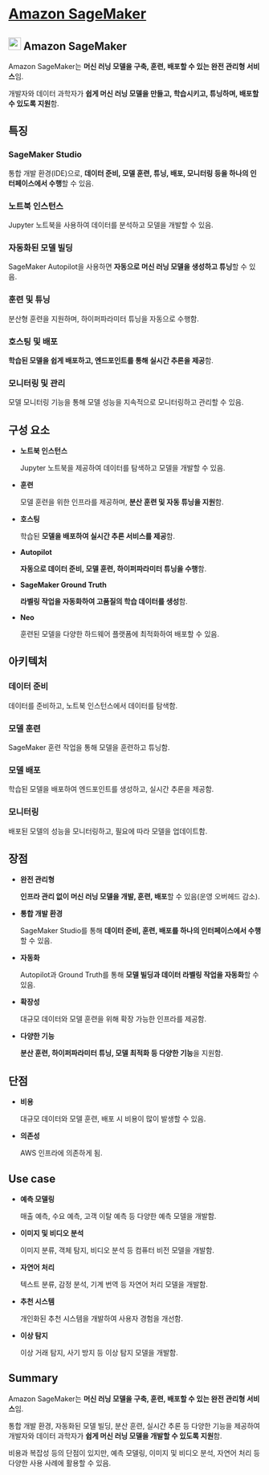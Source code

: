 # [Amazon SageMaker](https://aws.amazon.com/ko/pm/sagemaker/?gclid=CjwKCAjwzIK1BhAuEiwAHQmU3uyoMasTZmpFZf6IcrBQcVe5YGTY4HaNwrT5KmD_5v-K6AmPXbR_EBoCEYcQAvD_BwE&trk=83e980bd-feef-4dc8-827c-21089d3b5592&sc_channel=ps&ef_id=CjwKCAjwzIK1BhAuEiwAHQmU3uyoMasTZmpFZf6IcrBQcVe5YGTY4HaNwrT5KmD_5v-K6AmPXbR_EBoCEYcQAvD_BwE:G:s&s_kwcid=AL!4422!3!532438441650!e!!g!!amazon%20sagemaker!11549845637!116491972070)

## <img src = "https://github.com/user-attachments/assets/37f775d7-9edd-4a91-a760-c9e9344756ca" width = "25" height = "25"> Amazon SageMaker

Amazon SageMaker는 **머신 러닝 모델을 구축, 훈련, 배포할 수 있는 완전 관리형 서비스**임. 

개발자와 데이터 과학자가 **쉽게 머신 러닝 모델을 만들고, 학습시키고, 튜닝하며, 배포할 수 있도록 지원**함.

## 특징

### SageMaker Studio

통합 개발 환경(IDE)으로, **데이터 준비, 모델 훈련, 튜닝, 배포, 모니터링 등을 하나의 인터페이스에서 수행**할 수 있음.

### 노트북 인스턴스

Jupyter 노트북을 사용하여 데이터를 분석하고 모델을 개발할 수 있음.

### 자동화된 모델 빌딩

SageMaker Autopilot을 사용하면 **자동으로 머신 러닝 모델을 생성하고 튜닝**할 수 있음.

### 훈련 및 튜닝

분산형 훈련을 지원하며, 하이퍼파라미터 튜닝을 자동으로 수행함.

### 호스팅 및 배포

**학습된 모델을 쉽게 배포하고, 엔드포인트를 통해 실시간 추론을 제공**함.

### 모니터링 및 관리

모델 모니터링 기능을 통해 모델 성능을 지속적으로 모니터링하고 관리할 수 있음.

## 구성 요소

* **노트북 인스턴스**

    Jupyter 노트북을 제공하여 데이터를 탐색하고 모델을 개발할 수 있음.

* **훈련**

    모델 훈련을 위한 인프라를 제공하며, **분산 훈련 및 자동 튜닝을 지원**함.

* **호스팅**

    학습된 **모델을 배포하여 실시간 추론 서비스를 제공**함.

* **Autopilot**

    **자동으로 데이터 준비, 모델 훈련, 하이퍼파라미터 튜닝을 수행**함.

* **SageMaker Ground Truth**

    **라벨링 작업을 자동화하여 고품질의 학습 데이터를 생성**함.

* **Neo**

    훈련된 모델을 다양한 하드웨어 플랫폼에 최적화하여 배포할 수 있음.

## 아키텍처

### 데이터 준비

데이터를 준비하고, 노트북 인스턴스에서 데이터를 탐색함.

### 모델 훈련

SageMaker 훈련 작업을 통해 모델을 훈련하고 튜닝함.

### 모델 배포

학습된 모델을 배포하여 엔드포인트를 생성하고, 실시간 추론을 제공함.

### 모니터링

배포된 모델의 성능을 모니터링하고, 필요에 따라 모델을 업데이트함.


## 장점

* **완전 관리형**

    **인프라 관리 없이 머신 러닝 모델을 개발, 훈련, 배포**할 수 있음(운영 오버헤드 감소).

* **통합 개발 환경**

    SageMaker Studio를 통해 **데이터 준비, 훈련, 배포를 하나의 인터페이스에서 수행**할 수 있음.

* **자동화**

    Autopilot과 Ground Truth를 통해 **모델 빌딩과 데이터 라벨링 작업을 자동화**할 수 있음.

* **확장성**

    대규모 데이터와 모델 훈련을 위해 확장 가능한 인프라를 제공함.

* **다양한 기능**

    **분산 훈련, 하이퍼파라미터 튜닝, 모델 최적화 등 다양한 기능**을 지원함.

## 단점

* **비용**

    대규모 데이터와 모델 훈련, 배포 시 비용이 많이 발생할 수 있음.

* **의존성**

    AWS 인프라에 의존하게 됨.

## Use case

* **예측 모델링**

    매출 예측, 수요 예측, 고객 이탈 예측 등 다양한 예측 모델을 개발함.

* **이미지 및 비디오 분석**

    이미지 분류, 객체 탐지, 비디오 분석 등 컴퓨터 비전 모델을 개발함.

* **자연어 처리**

    텍스트 분류, 감정 분석, 기계 번역 등 자연어 처리 모델을 개발함.

* **추천 시스템**

    개인화된 추천 시스템을 개발하여 사용자 경험을 개선함.

* **이상 탐지**

    이상 거래 탐지, 사기 방지 등 이상 탐지 모델을 개발함.

## Summary

Amazon SageMaker는 **머신 러닝 모델을 구축, 훈련, 배포할 수 있는 완전 관리형 서비스**임. 

통합 개발 환경, 자동화된 모델 빌딩, 분산 훈련, 실시간 추론 등 다양한 기능을 제공하여 개발자와 데이터 과학자가 **쉽게 머신 러닝 모델을 개발할 수 있도록 지원**함. 

비용과 복잡성 등의 단점이 있지만, 예측 모델링, 이미지 및 비디오 분석, 자연어 처리 등 다양한 사용 사례에 활용할 수 있음.